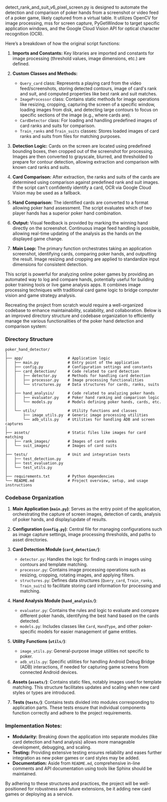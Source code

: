 detect_rank_and_suit_v6_pixel_screen.py is designed to automate the detection and comparison of poker hands from a screenshot or video feed of a poker game, likely captured from a virtual table. It utilizes OpenCV for image processing, mss for screen capture, PyGetWindow to target specific application windows, and the Google Cloud Vision API for optical character recognition (OCR).

Here’s a breakdown of how the original script functions:

1. **Imports and Constants:** Key libraries are imported and constants for image processing (threshold values, image dimensions, etc.) are defined.

2. **Custom Classes and Methods:**
   - `Query_card` class: Represents a playing card from the video feed/screenshots, storing detected contours, image of card's rank and suit, and computed properties like best rank and suit matches.
   - `ImageProcessor` class: Contains static methods for image operations like resizing, cropping, capturing the screen of a specific window, loading images from disk, and detecting large contours to focus on specific sections of the image (e.g., where cards are).
   - `CardDetector` class: For loading and handling predefined images of card ranks and suits for comparison.
   - `Train_ranks` and `Train_suits` classes: Stores loaded images of card ranks and suits from files for matching purposes.

3. **Detection Logic:** Cards on the screen are located using predefined bounding boxes, then cropped out of the screenshot for processing. Images are then converted to grayscale, blurred, and thresholded to prepare for contour detection, allowing extraction and comparison with known card ranks and suits.

4. **Card Comparison:** After extraction, the ranks and suits of the cards are determined using comparison against predefined rank and suit images. If the script can't confidently identify a card, OCR via Google Cloud Vision may be used as a fallback.

5. **Hand Comparison:** The identified cards are converted to a format allowing poker hand assessment. The script evaluates which of two player hands has a superior poker hand combination.

6. **Output:** Visual feedback is provided by marking the winning hand directly on the screenshot. Continuous image feed handling is possible, allowing real-time updating of the analysis as the hands on the displayed game change.

7. **Main Loop:** The primary function orchestrates taking an application screenshot, identifying cards, comparing poker hands, and outputting the result. Image resizing and cropping are applied to standardize input dimensions for consistent detection.

This script is powerful for analyzing online poker games by providing an automated way to log and compare hands, potentially useful for building poker training tools or live game analysis apps. It combines image processing techniques with traditional card game logic to bridge computer vision and game strategy analysis.


Recreating the project from scratch would require a well-organized codebase to enhance maintainability, scalability, and collaboration. Below is an improved directory structure and codebase organization to efficiently manage the various functionalities of the poker hand detection and comparison system:

### Directory Structure

```
poker_hand_detector/
│
├── app/                    # Application logic
│   ├── main.py             # Entry point of the application
│   ├── config.py           # Configuration settings and constants
│   ├── card_detection/     # Code related to card detection
│   │   ├── detector.py     # Methods for handling card detection
│   │   ├── processor.py    # Image processing functionalities
│   │   └── structures.py   # Data structures for cards, ranks, suits
│   │
│   ├── hand_analysis/      # Code related to analyzing poker hands
│   │   ├── evaluator.py    # Poker hand ranking and comparison logic
│   │   └── models.py       # Models defining poker hands, cards, etc.
│   │
│   └── utils/              # Utility functions and classes
│       ├── image_utils.py  # Generic image processing utilities
│       └── adb_utils.py    # Utilities for handling ADB and screen captures
│
├── assets/                 # Static files like images for card matching
│   ├── rank_images/        # Images of card ranks
│   └── suit_images/        # Images of card suits
│
├── tests/                  # Unit and integration tests
│   ├── test_detection.py
│   ├── test_evaluation.py
│   └── test_utils.py
│
├── requirements.txt        # Python dependencies 
└── README.md               # Project overview, setup, and usage instructions
```

### Codebase Organization

1. **Main Application (`main.py`)**: Serves as the entry point of the application, orchestrating the capture of screen images, detection of cards, analysis of poker hands, and display/update of results.

2. **Configuration (`config.py`)**: Central file for managing configurations such as image capture settings, image processing thresholds, and paths to asset directories.

3. **Card Detection Module (`card_detection/`)**:
   - `detector.py`: Handles the logic for finding cards in images using contours and template matching.
   - `processor.py`: Contains image processing operations such as resizing, cropping, rotating images, and applying filters.
   - `structures.py`: Defines data structures (`Query_card`, `Train_ranks`, `Train_suits`) to facilitate storing card information for processing and matching.

4. **Hand Analysis Module (`hand_analysis/`)**:
   - `evaluator.py`: Contains the rules and logic to evaluate and compare different poker hands, identifying the best hand based on the cards detected.
   - `models.py`: Includes classes like `Card`, `HandType`, and other poker-specific models for easier management of game entities.

5. **Utility Functions (`utils/`)**:
   - `image_utils.py`: General-purpose image utilities not specific to poker.
   - `adb_utils.py`: Specific utilities for handling Android Debug Bridge (ADB) interactions, if needed for capturing game screens from connected Android devices.

6. **Assets (`assets/`)**: Contains static files, notably images used for template matching. This structure facilitates updates and scaling when new card styles or types are introduced.

7. **Tests (`tests/`)**: Contains tests divided into modules corresponding to application parts. These tests ensure that individual components function correctly and adhere to the project requirements.

### Implementation Notes:
- **Modularity:** Breaking down the application into separate modules (like card detection and hand analysis) allows more manageable development, debugging, and scaling.
- **Testing:** Providing extensive testing ensures reliability and eases further integration as new poker games or card styles may be added.
- **Documentation:** Aside from `README.md`, comprehensive in-line comments and API documentation using tools like Sphinx should be maintained.

By adhering to these structures and practices, the project will be well-positioned for robustness and future extensions, be it adding new card games or deploying as a service.
